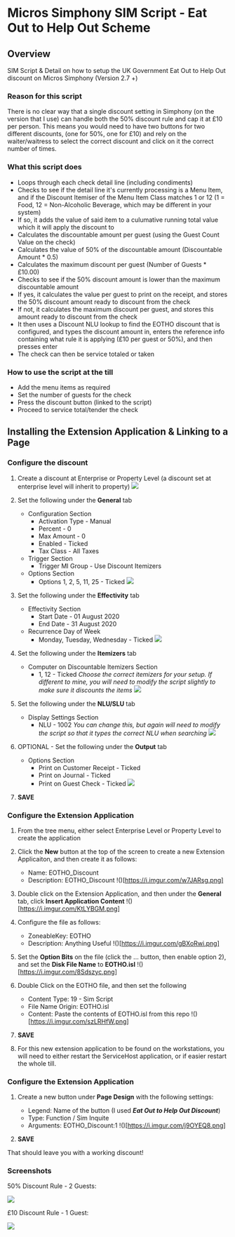 # Micros Simphony SIM Script - Eat Out to Help Out Scheme
## Overview
SIM Script &amp; Detail on how to setup the UK Government Eat Out to Help Out discount on Micros Simphony (Version 2.7 +)

### Reason for this script
There is no clear way that a single discount setting in Simphony (on the version that I use) can handle both the 50% discount rule and cap it at £10 per person. This means you would need to have two buttons for two different discounts, (one for 50%, one for £10) and rely on the waiter/waitress to select the correct discount and click on it the correct number of times.

### What this script does
- Loops through each check detail line (including condiments)
- Checks to see if the detail line it's currently processing is a Menu Item, and if the Discount Itemiser of the Menu Item Class matches 1 or 12 (1 = Food, 12 = Non-Alcoholic Beverage, which may be different in your system)
- If so, it adds the value of said item to a culumative running total value which it will apply the discount to
- Calculates the discountable amount per guest (using the Guest Count Value on the check)
- Calculates the value of 50% of the discountable amount (Discountable Amount * 0.5)
- Calculates the maximum discount per guest (Number of Guests * £10.00)
- Checks to see if the 50% discount amount is lower than the maximum discountable amount
- If yes, it calculates the value per guest to print on the receipt, and stores the 50% discount amount ready to discount from the check
- If not, it calculates the maximum discount per guest, and stores this amount ready to discount from the check
- It then uses a Discount NLU lookup to find the EOTHO discount that is configured, and types the discount amount in, enters the reference info containing what rule it is applying (£10 per guest or 50%), and then presses enter
- The check can then be service totaled or taken

### How to use the script at the till
- Add the menu items as required
- Set the number of guests for the check
- Press the discount button (linked to the script)
- Proceed to service total/tender the check


## Installing the Extension Application & Linking to a Page
### Configure the discount
1. Create a discount at Enterprise or Property Level (a discount set at enterprise level will inherit to property)
![](https://i.imgur.com/KqnHcKc.png)

2. Set the following under the **General** tab
    - Configuration Section
        - Activation Type - Manual
        - Percent - 0
        - Max Amount - 0
        - Enabled - Ticked
        - Tax Class - All Taxes
    - Trigger Section
        - Trigger MI Group - Use Discount Itemizers
    - Options Section
        - Options 1, 2, 5, 11, 25 - Ticked
 ![](https://i.imgur.com/bztjVFy.png)
 
 3. Set the following under the **Effectivity** tab
    - Effectivity Section
         - Start Date - 01 August 2020
         - End Date - 31 August 2020
    -  Recurrence Day of Week
         - Monday, Tuesday, Wednesday - Ticked
![](https://i.imgur.com/MPmNlbB.png)

4. Set the following under the **Itemizers** tab
    - Computer on Discountable Itemizers Section
        - 1, 12 - Ticked  *Choose the correct itemizers for your setup. If different to mine, you will need to modify the script slightly to make sure it discounts the items*
![](https://i.imgur.com/Kil5NN0.png)

5. Set the following under the **NLU/SLU** tab
    - Display Settings Section
        - NLU - 1002 *You can change this, but again will need to modify the script so that it types the correct NLU when searching*
![](https://i.imgur.com/2VCXQDp.png)

6. OPTIONAL - Set the following under the **Output** tab
    - Options Section
        - Print on Customer Receipt - Ticked
        - Print on Journal - Ticked
        - Print on Guest Check - Ticked 
![](https://i.imgur.com/1UbUNwM.png)

7. **SAVE**


### Configure the Extension Application
1. From the tree menu, either select Enterprise Level or Property Level to create the application

2. Click the **New** button at the top of the screen to create a new Extension Applicaiton, and then create it as follows:
    - Name: EOTHO_Discount
    - Description: EOTHO_Discount
!()[https://i.imgur.com/w7JARsg.png]

3. Double click on the Extension Application, and then under the **General** tab, click **Insert Application Content**
!()[https://i.imgur.com/KtLYBGM.png]

4. Configure the file as follows:
    - ZoneableKey: EOTHO
    - Description: Anything Useful
!()[https://i.imgur.com/gBXoRwi.png]

5. Set the **Option Bits** on the file (click the ... button, then enable option 2), and set the **Disk File Name** to **EOTHO.isl**
!()[https://i.imgur.com/8Sdszyc.png]

6. Double Click on the EOTHO file, and then set the following
    - Content Type: 19 - Sim Script
    - File Name Origin: EOTHO.isl
    - Content: Paste the contents of EOTHO.isl from this repo
!()[https://i.imgur.com/szLRHfW.png]

7. **SAVE**

8. For this new extension application to be found on the workstations, you will need to either restart the ServiceHost application, or if easier restart the whole till.

### Configure the Extension Application
1. Create a new button under **Page Design** with the following settings:
    - Legend: Name of the button (I used ***Eat Out to Help Out Discount***)
    - Type: Function / Sim Inquite
    - Arguments: EOTHO_Discount:1
!()[https://i.imgur.com/j9OYEQ8.png]

2. **SAVE**

That should leave you with a working discount!

### Screenshots
50% Discount Rule - 2 Guests:

![](https://i.imgur.com/H7NWy9F.png)


£10 Discount Rule - 1 Guest:

![](https://i.imgur.com/1ZNUQU4.png)
